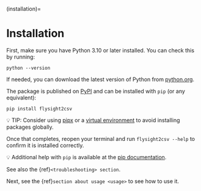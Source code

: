 (installation)=

# Installation

First, make sure you have Python 3.10 or later installed. You can check this by running:

`python --version`

If needed, you can download the latest version of Python from [python.org](https://www.python.org/downloads/).

The package is published on [PyPI](https://pypi.org/project/flysight2csv/) and can be installed with `pip` (or any equivalent):

```shell
pip install flysight2csv
```

💡 TIP: Consider using [pipx](https://pipxproject.github.io/pipx/) or a
[virtual environment](https://docs.python.org/3/tutorial/venv.html) to avoid installing packages globally.

Once that completes, reopen your terminal and run `flysight2csv --help` to confirm it is installed correctly.

💡 Additional help with `pip` is available at the [pip documentation](https://pip.pypa.io/en/stable/installation/).

See also the {ref}`<troubleshooting> section`.

Next, see the {ref}`section about usage <usage>` to see how to use it.
